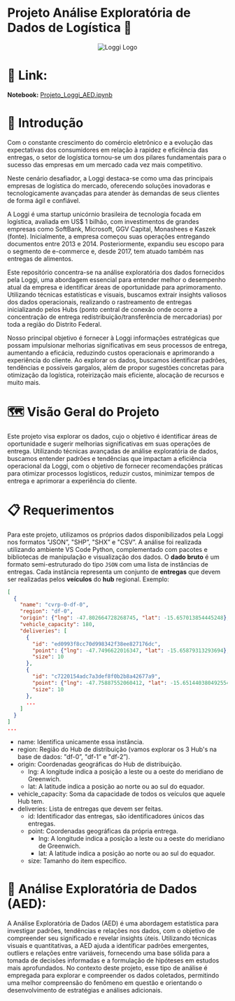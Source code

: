 # Projeto Análise Exploratória de Dados de Logística 🚛

<p align="center">
  <img src="https://agevolution.canalrural.com.br/wp-content/uploads/2019/06/loggi-logo.jpg" alt="Loggi Logo">
</p>

# 🔗 Link:

**Notebook:** [Projeto_Loggi_AED.ipynb](https://github.com/laurencedata/EBAC/blob/main/Projetos/An%C3%A1lise%20Explorat%C3%B3ria%20de%20Dados%20-%20Loggi/Projeto_Loggi_AED.ipynb)

# 📌 Introdução 

Com o constante crescimento do comércio eletrônico e a evolução das expectativas dos consumidores em relação à rapidez e eficiência das entregas, o setor de logística tornou-se um dos pilares fundamentais para o sucesso das empresas em um mercado cada vez mais competitivo.

Neste cenário desafiador, a Loggi destaca-se como uma das principais empresas de logística do mercado, oferecendo soluções inovadoras e tecnologicamente avançadas para atender às demandas de seus clientes de forma ágil e confiável.

A Loggi é uma startup unicórnio brasileira de tecnologia focada em logística, avaliada em US$ 1 bilhão, com investimentos de grandes empresas como SoftBank, Microsoft, GGV Capital, Monashees e Kaszek (fonte). Inicialmente, a empresa começou suas operações entregando documentos entre 2013 e 2014. Posteriormente, expandiu seu escopo para o segmento de e-commerce e, desde 2017, tem atuado também nas entregas de alimentos.

Este repositório concentra-se na análise exploratória dos dados fornecidos pela Loggi, uma abordagem essencial para entender melhor o desempenho atual da empresa e identificar áreas de oportunidade para aprimoramento. Utilizando técnicas estatísticas e visuais, buscamos extrair insights valiosos dos dados operacionais, realizando o rastreamento de entregas inicializando pelos Hubs (ponto central de conexão onde ocorre a concentração de entrega redistribuição/transferência de mercadorias) por toda a região do Distrito Federal. 

Nosso principal objetivo é fornecer à Loggi informações estratégicas que possam impulsionar melhorias significativas em seus processos de entrega, aumentando a eficácia, reduzindo custos operacionais e aprimorando a experiência do cliente. Ao explorar os dados, buscamos identificar padrões, tendências e possíveis gargalos, além de propor sugestões concretas para otimização da logística, roteirização mais eficiente, alocação de recursos e muito mais.

# 🗺️ Visão Geral do Projeto

Este projeto visa explorar os dados, cujo o objetivo é identificar áreas de oportunidade e sugerir melhorias significativas em suas operações de entrega. Utilizando técnicas avançadas de análise exploratória de dados, buscamos entender padrões e tendências que impactam a eficiência operacional da Loggi, com o objetivo de fornecer recomendações práticas para otimizar processos logísticos, reduzir custos, minimizar tempos de entrega e aprimorar a experiência do cliente. 

# 📋 Requerimentos

Para este projeto, utilizamos os próprios dados disponibilizados pela Loggi nos formatos "JSON”, "SHP”, "SHX” e "CSV”. A análise foi realizada utilizando ambiente VS Code Python, complementado com pacotes e bibliotecas de manipulação e visualização dos dados. O **dado bruto** é um formato semi-estruturado do tipo `JSON` com uma lista de instâncias de entregas. Cada instância representa um conjunto de **entregas** que devem ser realizadas pelos **veículos** do **hub** regional. Exemplo:

```json
[
  {
    "name": "cvrp-0-df-0",
    "region": "df-0",
    "origin": {"lng": -47.802664728268745, "lat": -15.657013854445248},
    "vehicle_capacity": 180,
    "deliveries": [
      {
        "id": "ed0993f8cc70d998342f38ee827176dc",
        "point": {"lng": -47.7496622016347, "lat": -15.65879313293694},
        "size": 10
      },
      {
        "id": "c7220154adc7a3def8f0b2b8a42677a9",
        "point": {"lng": -47.75887552060412, "lat": -15.651440380492554},
        "size": 10
      },
      ...
    ]
  }
]
...
```

- name: Identifica unicamente essa instância.
- region: Região do Hub de distribuição (vamos explorar os 3 Hub's na base de dados: "df-0”, "df-1” e "df-2”).
- origin: Coordenadas geográficas do Hub de distribuição.
    - lng: A longitude indica a posição a leste ou a oeste do meridiano de Greenwich.
    - lat: A latitude indica a posição ao norte ou ao sul do equador.
- vehicle_capacity: Soma da capacidade de todos os veículos que aquele Hub tem.
- deliveries: Lista de entregas que devem ser feitas.
    - id: Identificador das entregas, são identificadores únicos das entregas.
    - point: Coordenadas geográficas da própria entrega.
        - lng: A longitude indica a posição a leste ou a oeste do meridiano de Greenwich.
        - lat: A latitude indica a posição ao norte ou ao sul do equador.
    - size: Tamanho do item específico.

# 🔎 Análise Exploratória de Dados (AED):

A Análise Exploratória de Dados (AED) é uma abordagem estatística para investigar padrões, tendências e relações nos dados, com o objetivo de compreender seu significado e revelar insights úteis. Utilizando técnicas visuais e quantitativas, a AED ajuda a identificar padrões emergentes, outliers e relações entre variáveis, fornecendo uma base sólida para a tomada de decisões informadas e a formulação de hipóteses em estudos mais aprofundados. No contexto deste projeto, esse tipo de análise é empregada para explorar e compreender os dados coletados, permitindo uma melhor compreensão do fenômeno em questão e orientando o desenvolvimento de estratégias e análises adicionais.
